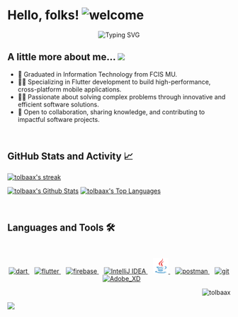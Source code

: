 <h1>Hello, folks! <img src="https://raw.githubusercontent.com/verma-anushka/verma-anushka/master/gifs/wave.gif" width="30px" height="30" alt="welcome"></h1>

<p align="center">
<img src="https://readme-typing-svg.demolab.com?font=Fira+Code&weight=550&pause=1000&center=true&vCenter=true&multiline=true&repeat=false&width=1300&height=80&lines=I'm+Mohamed+Tolba%2C+Software+engineer+passionate+about+Mobile+Programming+and+writing+clean+code+and+building;well+architected+mobile+applications." alt="Typing SVG" /></p>

 <h2>A little more about me... <img src="https://media.giphy.com/media/VgCDAzcKvsR6OM0uWg/giphy.gif" width="50"></h2>
 
- 🔭 Graduated in Information Technology from FCIS MU.
- 👨‍💻 Specializing in Flutter development to build high-performance, cross-platform mobile applications.
- 💪🏼 Passionate about solving complex problems through innovative and efficient software solutions.
- 💬 Open to collaboration, sharing knowledge, and contributing to impactful software projects.

<br>
<h2>GitHub Stats and Activity 📈</h2>
  <p>
    <a href="https://github.com/tolbaax/github-readme-streak-stats">
      <img title="🔥 Get streak stats for your profile at git.io/streak-stats" alt="tolbaax's streak" src="https://streak-stats.demolab.com?user=tolbaax&theme=github-dark-blue"/>
    </a>
  </p>

<a href="https://github.com/anuraghazra/github-readme-stats"><img alt="tolbaax's Github Stats" src="https://denvercoder1-github-readme-stats.vercel.app/api/?username=tolbaax&show_icons=true&include_all_commits=true&count_private=true&theme=github_dark" height="192px"/></a>
<a href="https://github.com/anuraghazra/github-readme-stats"><img alt="tolbaax's Top Languages" src="https://github-readme-stats.vercel.app/api/top-langs/?username=tolbaax&langs_count=8&layout=compact&theme=github_dark" height="192px"/></a>
<br/>


<br/>

<h2>Languages and Tools 🛠</h2>
<br>
<p align="center">  
<a href="https://dart.dev" target="_blank" rel="noreferrer"> <img src="https://www.vectorlogo.zone/logos/dartlang/dartlang-icon.svg" alt="dart" width="35" height="35"/> </a>  &nbsp;&nbsp;   
<a href="https://flutter.dev" target="_blank" rel="noreferrer"> <img src="https://www.vectorlogo.zone/logos/flutterio/flutterio-icon.svg" alt="flutter" width="35" height="35"/> </a>  &nbsp;&nbsp; 
<a href="https://firebase.google.com/" target="_blank" rel="noreferrer"> <img src="https://www.vectorlogo.zone/logos/firebase/firebase-icon.svg" alt="firebase" width="35" height="35"/> </a>  &nbsp;&nbsp; 
<a href="https://www.jetbrains.com/idea/" target="_blank" rel="noreferrer"> <img src="https://upload.wikimedia.org/wikipedia/commons/thumb/9/9c/IntelliJ_IDEA_Icon.svg/2048px-IntelliJ_IDEA_Icon.svg.png" alt="IntelliJ IDEA" width="35" height="35"/> </a>  &nbsp;&nbsp; 
<a href="https://www.java.com" target="_blank" rel="noreferrer"> <img src="https://raw.githubusercontent.com/devicons/devicon/master/icons/java/java-original.svg" alt="java" width="35" height="35"/> </a>  &nbsp;&nbsp; 
<a href="https://postman.com" target="_blank" rel="noreferrer"> <img src="https://www.vectorlogo.zone/logos/getpostman/getpostman-icon.svg" alt="postman" width="35" height="35"/> </a>  &nbsp;&nbsp; 
<a href="https://git-scm.com/" target="_blank" rel="noreferrer"> <img src="https://www.vectorlogo.zone/logos/git-scm/git-scm-icon.svg" alt="git" width="35" height="35"/> </a> &nbsp;&nbsp; 
<a href="https://www.adobe.com/mena_en/products/xd.html" target="_blank" rel="noreferrer"> <img src="https://upload.wikimedia.org/wikipedia/commons/thumb/c/c2/Adobe_XD_CC_icon.svg/1200px-Adobe_XD_CC_icon.svg.png" alt="Adobe_XD" width="35" height="35"/> </a>
</p>

<p align="right"> <img src="https://komarev.com/ghpvc/?username=tolbaax&label=Profile%20views&color=0e75b6&style=flat" alt="tolbaax" />
  
  
</p>
<p align="left">
  <img src="https://capsule-render.vercel.app/api?type=waving&color=gradient&height=100&section=footer"/>
